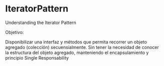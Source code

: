 # IteratorPattern
Understanding the Iterator Pattern

Objetivo:


Disponibilizar una interfaz y métodos que permita recorrer un objeto agregado (colección) secuensialmente. Sin tener la necesidad de conocer la estructura del objeto agregado, manteniendo el encapsulamiento y principio Single Responsability
